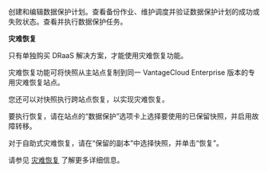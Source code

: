 创建和编辑数据保护计划。查看备份作业、维护调度并验证数据保护计划的成功或失败状态。查看并执行数据保护任务。

**灾难恢复**

只有单独购买 DRaaS 解决方案，才能使用灾难恢复功能。

灾难恢复功能可将快照从主站点复制到同一 VantageCloud Enterprise 版本的专用灾难恢复站点。

您还可以对快照执行跨站点恢复，以实现灾难恢复。

要执行恢复，请在站点的“数据保护”选项卡上选择要使用的已保留快照，并启用故障转移。

对于自助式灾难恢复，请在“保留的副本”中选择快照，并单击“恢复”。

请参见 [灾难恢复](https://docs.teradata.com/r/Teradata-VantageCloud-Enterprise/Data-Protection/Disaster-Recovery "灾难恢复") 了解更多详细信息。
